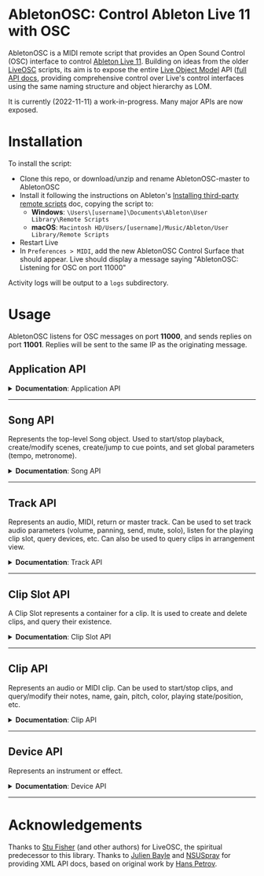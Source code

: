 # AbletonOSC: Control Ableton Live 11 with OSC

AbletonOSC is a MIDI remote script that provides an Open Sound Control (OSC) interface to
control [Ableton Live 11](https://www.ableton.com/en/live/). Building on ideas from the
older [LiveOSC](https://github.com/hanshuebner/LiveOSC) scripts, its aim is to expose the
entire [Live Object Model](https://docs.cycling74.com/max8/vignettes/live_object_model) API
([full API docs](https://structure-void.com/PythonLiveAPI_documentation/Live11.0.xml), providing comprehensive control
over Live's control interfaces using the same naming structure and object hierarchy as LOM.

It is currently (2022-11-11) a work-in-progress. Many major APIs are now exposed.

# Installation

To install the script:

- Clone this repo, or download/unzip and rename AbletonOSC-master to AbletonOSC
- Install it following the instructions on
  Ableton's [Installing third-party remote scripts](https://help.ableton.com/hc/en-us/articles/209072009-Installing-third-party-remote-scripts)
  doc, copying the script to:
    - **Windows**: `\Users\[username]\Documents\Ableton\User Library\Remote Scripts`
    - **macOS**: `Macintosh HD/Users/[username]/Music/Ableton/User Library/Remote Scripts`
- Restart Live
- In `Preferences > MIDI`, add the new AbletonOSC Control Surface that should appear. Live should display a message
  saying "AbletonOSC: Listening for OSC on port 11000"

Activity logs will be output to a `logs` subdirectory.

# Usage

AbletonOSC listens for OSC messages on port **11000**, and sends replies on port **11001**. Replies will be sent to the
same IP as the originating message.

## Application API

<details>
<summary><b>Documentation</b>: Application API</summary>

| Address                       | Query params | Response params              | Description                                                                      |
|:------------------------------|:-------------|:-----------------------------|:---------------------------------------------------------------------------------|
| /live/test                    |              | 'ok'                         | Display a confirmation message in Live, and sends an OSC reply to /live/test     |
| /live/application/get/version |              | major_version, minor_version | Query Live's version                                                             |
| /live/reload                  |              |                              | Initiates a live reload of the AbletonOSC server code. Used in development only. |

### Application status messages

These messages are sent to the client automatically when the application state changes.

| Address       | Response params | Description                                               |
|:--------------|:----------------|:----------------------------------------------------------|
| /live/startup |                 | Sent to the client application when AbletonOSC is started |

</details>

---

## Song API

Represents the top-level Song object. Used to start/stop playback, create/modify scenes, create/jump to cue points, and set global parameters (tempo, metronome).

<details>
<summary><b>Documentation</b>: Song API</summary>

| Address                            | Query params | Response params | Description                                                                                  |
|:-----------------------------------|:-------------|:----------------|:---------------------------------------------------------------------------------------------|
| /live/song/start_playing           |              |                 | Start session playback                                                                       |
| /live/song/stop_playing            |              |                 | Stop session playback                                                                        |
| /live/song/continue_playing        |              |                 | Resume session playback                                                                      |
| /live/song/stop_all_clips          |              |                 | Stop all clips from playing                                                                  |
| /live/song/create_audio_track      | index        |                 | Create a new audio track at the specified index (-1 = end of list)                           |
| /live/song/create_midi_track       | index        |                 | Create a new MIDI track at the specified index (-1 = end of list)                            |
| /live/song/create_return_track     |              |                 | Create a new return track                                                                    |
| /live/song/get/num_scenes          |              | num_scenes      | Query the number of scenes                                                                   | 
| /live/song/get/num_tracks          |              | num_tracks      | Query the number of tracks                                                                   | 
| /live/song/create_scene            | index        |                 | Create a new scene at the specified index (-1 = end of list)                                 |
| /live/song/delete_scene            | scene_index  |                 | Delete a scene                                                                               |
| /live/song/delete_return_track     | track_index  |                 | Delete a return track                                                                        |
| /live/song/delete_track            | track_index  |                 | Delete a track                                                                               |
| /live/song/get/is_playing          |              | is_playing      | Query whether the song is currently playing                                                  |
| /live/song/start_listen/is_playing |              |                 | Start a listener that sends a message to `/live/song/get/is_playing` when is_playing changes |
| /live/song/stop_listen/is_playing  |              |                 | Stop the above listener                                                                      |
| /live/song/get/tempo               |              | tempo_bpm       | Query song tempo                                                                             |
| /live/song/set/tempo               | tempo_bpm    |                 | Set song tempo                                                                               |
| /live/song/start_listen/tempo      |              |                 | Start a listener that sends a to `/live/song/get/tempo` tempo changes                        |
| /live/song/stop_listen/tempo       |              |                 | Stop the above listener                                                                      |
| /live/song/get/metronome           |              | metronome_on    | Query metronome on/off                                                                       |
| /live/song/set/metronome           | metronome_on |                 | Set metronome on/off                                                                         |
| /live/song/start_listen/metronome  |              |                 | Start a listener that sends a message to `/live/song/get/metronome` when metronome changes   |
| /live/song/stop_listen/metronome   |              |                 | Stop the above listener                                                                      |
| /live/song/get/cue_points          |              | name, time, ... | Query a list of the song's cue points                                                        |
| /live/song/cue_point/jump          | cue_point    |                 | Jump to a specific cue point, by name or numeric index (based on the list of cue points)     |      

Additional properties are exposed to `get`, `set`, `start_listen` and `stop_listen` in the same manner:

- `arrangement_overdub`, `back_to_arranger`, `clip_trigger_quantization`, `current_song_time`, `groove_amount`, `loop`
  , `loop_length`, `loop_start`,  `midi_recording_quantization`, `nudge_down`, `nudge_up`, `punch_in`, `punch_out`
  , `record_mode`

For further information on these properties and their parameters, see documentation
for [Live Object Model - Song](https://docs.cycling74.com/max8/vignettes/live_object_model#Song).

### Song status messages

These messages are sent to the client automatically when the song state changes.

| Address         | Response params | Description                                                          |
|:----------------|:----------------|:---------------------------------------------------------------------|
| /live/song/beat | beat_number     | Sent to the client application on each beat when the song is playing |

</details>

---

## Track API

Represents an audio, MIDI, return or master track. Can be used to set track audio parameters (volume, panning, send, mute, solo), listen for the playing clip slot, query devices, etc. Can also be used to query clips in arrangement view.

<details>
<summary><b>Documentation</b>: Track API</summary>

| Address                                      | Query params             | Response params   | Description                                                                        |
|:---------------------------------------------|:-------------------------|:------------------|:-----------------------------------------------------------------------------------|
| /live/track/stop_all_clips                   | track_id                 |                   | Stop all clips on track                                                            |
| /live/track/get/color                        | track_id                 | color             | Query track color                                                                  |
| /live/track/set/color                        | track_id, color          |                   | Set track color                                                                    |
| /live/track/get/mute                         | track_id                 | mute              | Query track mute on/off                                                            |
| /live/track/set/mute                         | track_id, mute           |                   | Set track mute on/off                                                              |
| /live/track/get/solo                         | track_id                 | solo              | Query track solo on/off                                                            |
| /live/track/set/solo                         | track_id, solo           |                   | Set track solo on/off                                                              |
| /live/track/get/name                         | track_id                 | name              | Query track name                                                                   |
| /live/track/set/name                         | track_id, name           |                   | Set track name                                                                     |
| /live/track/get/volume                       | track_id                 | volume            | Query track volume                                                                 |
| /live/track/set/volume                       | track_id, volume         |                   | Set track volume                                                                   |
| /live/track/get/panning                      | track_id                 | panning           | Query track panning                                                                |
| /live/track/set/panning                      | track_id, panning        |                   | Set track panning                                                                  |
| /live/track/get/send                         | track_id, send_id        | value             | Query track send                                                                   |
| /live/track/set/send                         | track_id, send_id, value |                   | Set track send                                                                     |
| /live/track/get/playing_slot_index           | track_id                 | index             | Query currently-playing slot                                                       |
| /live/track/start_listen/playing_slot_index  | track_id                 | track_id, index   | Start listening to currently-playing slot. Replies include the track_id and index. |
| /live/track/stop_listen/playing_slot_index   | track_id                 |                   | Stop listening to currently-playing slot                                           |
| /live/track/get/fired_slot_index             | track_id                 | index             | Query fired slot                                                                   |
| /live/track/start_listen/fired_slot_index    | track_id                 | track_id, index   | Start listening to fired slot. Replies include the track_id and index.             |
| /live/track/stop_listen/fired_slot_index     | track_id                 |                   | Stop listening to fired slot                                                       |
| /live/track/get/clips/name                   | track_id                 | [name, ....]      | Query all clip names on track                                                      |
| /live/track/get/clips/length                 | track_id                 | [length, ...]     | Query all clip lengths on track                                                    |
| /live/track/get/arrangement_clips/name       | track_id                 | [name, ....]      | Query all arrangement view clip names on track                                     |
| /live/track/get/arrangement_clips/length     | track_id                 | [length, ...]     | Query all arrangement view clip lengths on track                                   |
| /live/track/get/arrangement_clips/start_time | track_id                 | [start_time, ...] | Query all arrangement view clip times on track                                     |
| /live/track/get/num_devices                  | track_id                 | num_devices       | Query the number of devices on the track                                           |
| /live/track/get/devices/name                 | track_id                 | [name, ...]       | Query all device names on track                                                    |
| /live/track/get/devices/type                 | track_id                 | [type, ...]       | Query all devices types on track                                                   |
| /live/track/get/devices/class_name           | track_id                 | [class, ...]      | Query all device class names on track                                              |

See **Device API** for details on Device type/class_names.
 
</details>

---

## Clip Slot API

A Clip Slot represents a container for a clip. It is used to create and delete clips, and query their existence.

<details>
<summary><b>Documentation</b>: Clip Slot API</summary>

| Address                             | Query params                       | Response params | Description                              |
|:------------------------------------|:-----------------------------------|:----------------|:-----------------------------------------|
| /live/clip_slot/create_clip         | track_id, clip_id, length          |                 | Create a clip in the slot                |
| /live/clip_slot/delete_clip         | track_id, clip_id                  |                 | Delete the clip in the slot              |
| /live/clip_slot/get/has_clip        | track_id, clip_id                  |                 | Query whether the slot has a clip        |
| /live/clip_slot/get/has_stop_button | track_id, clip_id                  | has_stop_button | Query whether the slot has a stop button |
| /live/clip_slot/set/has_stop_button | track_id, clip_id, has_stop_button |                 | Add or remove stop button                |

# TODO: Add more properties and methods

</details>

---

## Clip API

Represents an audio or MIDI clip. Can be used to start/stop clips, and query/modify their notes, name, gain, pitch, color, playing state/position, etc.

<details>
<summary><b>Documentation</b>: Clip API</summary>

| Address                                  | Query params                                                        | Response params                                                     | Description                                                                                                                                          |
|:-----------------------------------------|:--------------------------------------------------------------------|:--------------------------------------------------------------------|:-----------------------------------------------------------------------------------------------------------------------------------------------------|
| /live/clip/fire                          | track_id, clip_id                                                   |                                                                     | Start clip playback                                                                                                                                  |
| /live/clip/stop                          | track_id, clip_id                                                   |                                                                     | Stop clip playback                                                                                                                                   |
| /live/clip/get/notes                     | track_id, clip_id                                                   | pitch, start_time, duration, velocity, mute, [pitch, start_time...] | Query the notes in a given clip.                                                                                                                     |
| /live/clip/add/notes                     | track_id, clip_id, pitch, start_time, duration, velocity, mute, ... |                                                                     | Add new MIDI notes to a clip. pitch is MIDI note index, start_time and duration are beats in floats, velocity is MIDI velocity index, mute is on/off |
| /live/clip/remove/notes                  | start_pitch, pitch_span, start_time, time_span                      |                                                                     | Remove notes from a clip in a given range of pitches and times.                                                                                      |
| /live/clip/get/color                     | track_id, clip_id                                                   | color                                                               | Get clip color                                                                                                                                       |
| /live/clip/set/color                     | track_id, clip_id, color                                            |                                                                     | Set clip color                                                                                                                                       |
| /live/clip/get/name                      | track_id, clip_id                                                   | name                                                                | Get clip name                                                                                                                                        |
| /live/clip/set/name                      | track_id, clip_id, name                                             |                                                                     | Set clip name                                                                                                                                        |
| /live/clip/get/gain                      | track_id, clip_id                                                   | gain                                                                | Get clip gain                                                                                                                                        |
| /live/clip/set/gain                      | track_id, clip_id, gain                                             |                                                                     | Set clip gain                                                                                                                                        |
| /live/clip/get/length                    | track_id, clip_id                                                   | length                                                              | Get clip length                                                                                                                                      |
| /live/clip/get/pitch_coarse              | track_id, clip_id                                                   | semitones                                                           | Get clip coarse re-pitch                                                                                                                             |
| /live/clip/set/pitch_coarse              | track_id, clip_id, semitones                                        |                                                                     | Set clip coarse re-pitch                                                                                                                             |
| /live/clip/get/pitch_fine                | track_id, clip_id                                                   | cents                                                               | Get clip fine re-pitch                                                                                                                               |
| /live/clip/set/pitch_fine                | track_id, clip_id, cents                                            |                                                                     | Set clip fine re-pitch                                                                                                                               |
| /live/clip/get/file_path                 | track_id, clip_id                                                   | file_path                                                           | Get clip file path                                                                                                                                   |
| /live/clip/get/is_audio_clip             | track_id, clip_id                                                   | is_audio_clip                                                       | Query whether clip is audio                                                                                                                          |
| /live/clip/get/is_midi_clip              | track_id, clip_id                                                   | is_midi_clip                                                        | Query whether clip is MIDI                                                                                                                           |
| /live/clip/get/is_playing                | track_id, clip_id                                                   | is_playing                                                          | Query whether clip is playing                                                                                                                        |
| /live/clip/get/is_recording              | track_id, clip_id                                                   | is_recording                                                        | Query whether clip is recording                                                                                                                      |
| /live/clip/get/playing_position          | track_id, clip_id                                                   | playing_position                                                    | Get clip's playing position                                                                                                                          |
| /live/clip/start_listen/playing_position | track_id, clip_id                                                   |                                                                     | Start listening for clip's playing position. Replies are sent to /live/clip/get/playing_position, with args: track_id, clip_id, playing_position     |
| /live/clip/stop_listen/playing_position  | track_id, clip_id                                                   |                                                                     | Stop listening for clip's playing position.                                                                                                          |
</details>

---

## Device API

Represents an instrument or effect.

<details>
<summary><b>Documentation</b>: Device API</summary>

| Address                           | Query params                             | Response params | Description                                           |
|:----------------------------------|:-----------------------------------------|:----------------|:------------------------------------------------------|
| /live/device/get/name             | track_id, device_id                      |                 | Get device name                                       |
| /live/device/get/class_name       | track_id, device_id                      |                 | Get device class_name                                 |
| /live/device/get/type             | track_id, device_id                      |                 | Get device type                                       |
| /live/device/get/num_parameters   | track_id, device_id                      | num_parameters  | Get the number of parameters exposed by the device    |
| /live/device/get/parameters/name  | track_id, device_id                      | [name, ...]     | Get the list of parameter names exposed by the device |
| /live/device/get/parameters/value | track_id, device_id                      | [value, ...]    | Get the device parameter values                       |
| /live/device/get/parameters/min   | track_id, device_id                      | [value, ...]    | Get the device parameter minimum values               |
| /live/device/get/parameters/max   | track_id, device_id                      | [value, ...]    | Get the device parameter maximum values               |
| /live/device/set/parameters/value | track_id, device_id, value, value ...    |                 | Set the device parameter values                       |
| /live/device/get/parameter/value  | track_id, device_id, parameter_id        | value           | Get a device parameter value                          |
| /live/device/set/parameter/value  | track_id, device_id, parameter_id, value |                 | Set a device parameter value                          |

For devices:

- `name` is the human-readable name
- `type` is 0 = audio_effect, 1 = instrument, 2 = midi_effect
- `class_name` is the Live instrument/effect name, e.g. Operator, Reverb. For external plugins and racks, can be
  AuPluginDevice, PluginDevice, InstrumentGroupDevice...

</details>

 ---

# Acknowledgements

Thanks to [Stu Fisher](https://github.com/stufisher/) (and other authors) for LiveOSC, the spiritual predecessor to this
library. Thanks to [Julien Bayle](https://structure-void.com/ableton-live-midi-remote-scripts/#liveAPI)
and [NSUSpray](https://nsuspray.github.io/Live_API_Doc/) for providing XML API docs, based on original work
by [Hans Petrov](http://remotescripts.blogspot.com/p/support-files.html).
